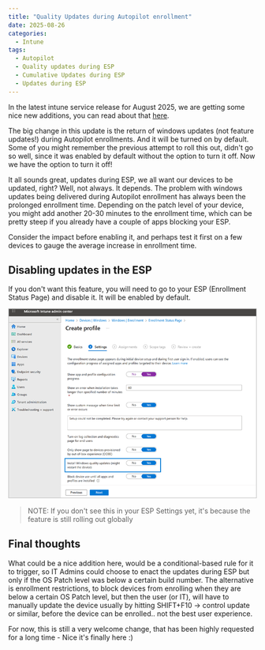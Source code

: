 ```yaml
---
title: "Quality Updates during Autopilot enrollment"
date: 2025-08-26
categories:
  - Intune
tags:
  - Autopilot
  - Quality updates during ESP
  - Cumulative Updates during ESP
  - Updates during ESP
---
```


In the latest intune service release for August 2025, we are getting some nice new additions, you can read about that [here](https://techcommunity.microsoft.com/blog/microsoftintuneblog/what%E2%80%99s-new-in-microsoft-intune-august-2025/4445612).

The big change in this update is the return of windows updates (not feature updates!) during Autopilot enrollments. And it will be turned on by default. Some of you might remember the previous attempt to roll this out, didn't go so well, since it was enabled by default without the option to turn it off. Now we have the option to turn it off!

It all sounds great, updates during ESP, we all want our devices to be updated, right? Well, not always. It depends. The problem with windows updates being delivered during Autopilot enrollment has always been the prolonged enrollment time. Depending on the patch level of your device, you might add another 20-30 minutes to the enrollment time, which can be pretty steep if you already have a couple of apps blocking your ESP.

Consider the impact before enabling it, and perhaps test it first on a few devices to gauge the average increase in enrollment time.

## Disabling updates in the ESP

If you don't want this feature, you will need to go to your ESP (Enrollment Status Page) and disable it. It will be enabled by default. 

![ESP](/assets/images/2025-26-08-Updates-ESP/Toggle-ESP.png?raw=true "ESP Windows Update Toggle")

>NOTE: If you don't see this in your ESP Settings yet, it's because the feature is still rolling out globally

## Final thoughts

What could be a nice addition here, would be a conditional-based rule for it to trigger, so IT Admins could choose to enact the updates during ESP but only if the OS Patch level was below a certain build number. The alternative is enrollment restrictions, to block devices from enrolling when they are below a certain OS Patch level, but then the user (or IT), will have to manually update the device usually by hitting SHIFT+F10 -> control update or similar, before the device can be enrolled.. not the best user experience.

For now, this is still a very welcome change, that has been highly requested for a long time - Nice it's finally here :)